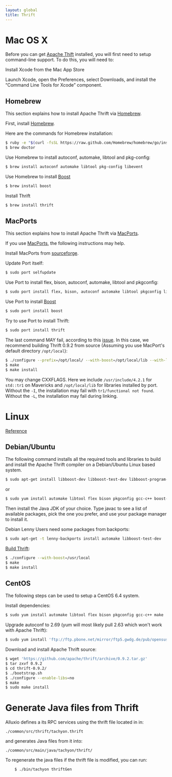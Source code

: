```yaml
---
layout: global
title: Thrift
---
```


# Mac OS X

Before you can get [Apache Thift](http://thrift.apache.org) installed, you will first need to setup
command-line support.  To do this, you will need to:

Install Xcode from the Mac App Store

Launch Xcode, open the Preferences, select Downloads, and install
    the “Command Line Tools for Xcode” component.

## Homebrew

This section explains how to install Apache Thrift via [Homebrew](http://brew.sh/).

First, install [Homebrew](http://brew.sh/).

Here are the commands for Homebrew installation:

```bash
$ ruby -e "$(curl -fsSL https://raw.github.com/Homebrew/homebrew/go/install)"
$ brew doctor
```

Use Homebrew to install autoconf, automake, libtool and pkg-config:

```bash
$ brew install autoconf automake libtool pkg-config libevent
```

Use Homebrew to install [Boost](http://www.boost.org/)

```bash
$ brew install boost
```

Install Thrift

```bash
$ brew install thrift
```

## MacPorts

This section explains how to install Apache Thrift via [MacPorts](http://macports.org).

If you use [MacPorts](http://macports.org), the following instructions may help.

Install MacPorts from [sourceforge](http://sourceforge.net/projects/macports/).

Update Port itself:

```bash
$ sudo port selfupdate
```

Use Port to install flex, bison, autoconf, automake, libtool and pkgconfig:

```bash
$ sudo port install flex, bison, autoconf automake libtool pkgconfig libevent
```

Use Port to install [Boost](http://www.boost.org/)

```bash
$ sudo port install boost
```

Try to use Port to install Thrift:

```bash
$ sudo port install thrift
```

The last command MAY fail, according to this [issue](https://trac.macports.org/ticket/41172). In
this case, we recommend building Thrift 0.9.2 from source (Assuming you use MacPort's default
directory `/opt/local`):

```bash
$ ./configure --prefix=/opt/local/ --with-boost=/opt/local/lib --with-libevent=/opt/local/lib CXXFLAGS="-I/usr/include/4.2.1 -L/opt/local/lib"
$ make
$ make install
```

You may change CXXFLAGS. Here we include `/usr/include/4.2.1` for `std::tr1` on Mavericks and
`/opt/local/lib` for libraries installed by port. Without the `-I`, the installation may fail with 
`tr1/functional not found`. Without the `-L`, the installation may fail during linking.

# Linux

[Reference](http://thrift.apache.org/docs/install/)

## Debian/Ubuntu

The following command installs all the required tools and libraries to
build and install the Apache Thrift compiler on a Debian/Ubuntu Linux
based system.

```bash
$ sudo apt-get install libboost-dev libboost-test-dev libboost-program-options-dev libevent-dev automake libtool flex bison pkg-config g++ libssl-dev ant python-dev
```

or

```bash
$ sudo yum install automake libtool flex bison pkgconfig gcc-c++ boost-devel libevent-devel zlib-devel python-devel ruby-devel ant python-dev
```

Then install the Java JDK of your choice. Type javac to see a list of available packages,
pick the one you prefer, and use your package manager to install it.

Debian Lenny Users need some packages from backports:

```bash
$ sudo apt-get -t lenny-backports install automake libboost-test-dev
```

[Build Thrift](http://thrift.apache.org/docs/BuildingFromSource):

```bash
$ ./configure --with-boost=/usr/local
$ make
$ make install
```

## CentOS

The following steps can be used to setup a CentOS 6.4 system.

Install dependencies:

```bash
$ sudo yum install automake libtool flex bison pkgconfig gcc-c++ make
```

Upgrade autoconf to 2.69 (yum will most likely pull 2.63 which won't work with Apache Thrift):

```bash
$ sudo yum install 'ftp://ftp.pbone.net/mirror/ftp5.gwdg.de/pub/opensuse/repositories/home:/monkeyiq:/centos6updates/CentOS_CentOS-6/noarch/autoconf-2.69-12.2.noarch.rpm'
```

Download and install Apache Thrift source:

```bash
$ wget 'https://github.com/apache/thrift/archive/0.9.2.tar.gz'
$ tar zxvf 0.9.2
$ cd thrift-0.9.2/
$ ./bootstrap.sh
$ ./configure --enable-libs=no
$ make
$ sudo make install
```

# Generate Java files from Thrift

Alluxio defines a its RPC services using the thrift file located in in:

    ./common/src/thrift/tachyon.thrift

and generates Java files from it into:

    ./common/src/main/java/tachyon/thrift/

To regenerate the java files if the thrift file is modified, you can run:

```bash
    $ ./bin/tachyon thriftGen
```
